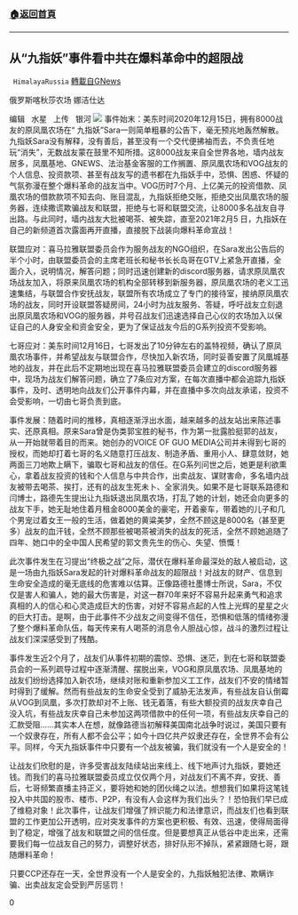 ###  [:house:返回首頁](https://github.com/ourhimalayas/txt)
---

## 从“九指妖”事件看中共在爆料革命中的超限战
` HimalayaRussia` [轉載自GNews](https://gnews.org/zh-hans/893074/)

俄罗斯喀秋莎农场 娜洁仕达

编辑   水星   上传   银河
![]()![](https://cdn.discordapp.com/attachments/795746853945081947/808397050433110026/PHOTO-2021-02-08-00-14-54.jpg)
事件始末：美东时间2020年12月15日，拥有8000战友的原凤凰农场在“ 九指妖”Sara一则简单粗暴的公告下，毫无预兆地轰然解散。九指妖Sara没有解释，没有善后，甚至没有一个交代便拂袖而去，不负责任地玩“消失”，无数战友蒙在鼓里不知所措。这8000战友来自全世界各地，墙内战友居多，凤凰基地、GNEWS、法治基金客服的工作搁置、原凤凰农场和VOG战友的个人信息、投资款项、甚至有战友写的遗书都在九指妖手中，恐惧、困惑、怀疑的气氛弥漫在整个爆料革命的战友当中。VOG历时7个月、上亿美元的投资借款、凤凰农场的借款款项不知去向、账目混乱，九指妖拒绝交账，拒绝交出凤凰农场的服务器，连续撒谎欺骗战友和联盟，拒绝与七哥和联盟交流，让8000多名战友自寻出路。与此同时，墙内战友大批被喝茶、被失踪，直至2021年2月5 日，九指妖在自己的新频道首次露面再开直播，直接脱下战装向爆料革命宣战！

联盟应对：喜马拉雅联盟委员会作为服务战友的NGO组织，在Sara发出公告后的半个小时，由联盟委员会的主席老班长和秘书长长岛哥在GTV上紧急开直播，全面介入，说明情况，解答问题；同时迅速创建新的discord服务器，请求原凤凰农场战友加入，将原来凤凰农场的机构全部转移到新服务器，原凤凰农场的老义工迅速集结，与联盟合作安抚战友，联盟所有农场成立了专门的接待室，接纳原凤凰农场的战友，同时开设联盟答疑房间，24小时为战友服务、答疑，呼吁战友立刻退出原凤凰农场和VOG的服务器，并号召战友们迅速选择自己心仪的农场加入以保证自己的人身安全和资金安全，更为了保证战友今后的G系列投资不受影响。

七哥应对：美东时间12月16日，七哥发出了10分钟左右的盖特视频，确认了原凤凰农场事件，并希望战友与联盟合作，尽快加入新农场，同时妥善安置了凤凰城基地的战友，并在此后不定期地出现在喜马拉雅联盟委员会建立的discord服务器中，现场为战友们解答问题，确立了7条应对方案，在每次直播中都会追踪九指妖事件，及时、透明地向战友们公开事件内幕，并在直播中多次向战友承诺，投资不会受影响，一切由七哥负责到底。

事件发展：随着时间的推移，真相逐渐浮出水面，越来越多的战友站出来陈述事实、还原真相。原来Sara曾是伪类郭宝胜的秘书，作为第一批露脸挺郭的战友，从一开始就带着目的而来。她创办的VOICE OF GUO MEDIA公司并未得到七哥的授权，而她却打着七哥的名义随意打压战友、制造矛盾、重用小人、肆意敛财，她两面三刀地欺上瞒下，骗取七哥和战友的信任。在G系列问世之后，她更是利欲熏心，拿着战友投资的钱和个人信息与中共合作，出卖战友、谋财害命，多名墙内战友被带去喝茶、挨打，还有的战友生死未卜、全家消失。如果不是七哥联系路德和闫博士，路德先生提出让九指妖退出凤凰农场，打乱了她的计划，她还会向更多的战友下手，她无耻地住着月租金8000美金的豪宅，开着豪车，带着她的儿子和几个男宠过着女王一般的生活，做着她的黄粱美梦，全然不顾这是8000名（甚至更多）战友的血汗钱，全然不顾那些被喝茶被消失的战友的死活，全然不顾她追随了四年、她口中的全中国人民希望的郭文贵先生的伤心、失望、愤慨！

此次事件发生在习提出“终极之战”之际，潜伏在爆料革命最深处的敌人被启动，这是一场由九指妖Sara发起的针对爆料革命战友的超限战！对战友的财产、信息到生命安全造成的毫无底线的危害难以估算。正像路德社墨博士所说，Sara，不仅仅是害人和骗人，她的最大伤害是，对这一群70年来好不容易升起来勇气和追求真相的人的信心和心灵造成巨大的伤害，对好不容易点起的人性上光辉的星星之火的巨大打击。是啊，由于此事件不少战友之间变得不信任，恐惧和低落的情绪弥漫了整个爆料革命队伍，每天传来有人喝茶的消息令人胆战心惊，战斗的激烈过程让战友们深深感受到了残酷。

事件发生近2个月了，战友们从事件初期的震惊、恐惧、迷茫，到在七哥和联盟委员会的一系列疏导过程中逐渐清醒、摆脱出来，VOG和原凤凰农场、凤凰基地的战友们纷纷选择加入新农场，继续对账和重新参加义工工作，战友们不安的情绪暂时得到了缓解。然而有些战友的生命安全受到了威胁无法发声，有些战友自认倒霉从VOG到凤凰，多次打款却对不上账、钱无着落，有些大额投资的战友庆幸自己没入坑，有些战友庆幸自己未参加这两项借款中的任何一项，有些战友庆幸自己的汇款受阻……其实本人在想，就像路德当初解释美国南北战争时说过，美国只要有一个奴隶存在，所有人都不会公平；如今十四亿共产奴隶还存在，全世界不会有公平。同样，今天九指妖事件中只要有一个战友被骗，我们就没有一个人是安全的！

让战友们欣慰的是，许多受害战友陆续站出来线上、线下地声讨九指妖，要她还钱。而我们的喜马拉雅联盟委员成立仅仅两个月，对战友们不离不弃，安抚、善后，七哥频繁直播主持正义，要将她和她的团伙绳之以法。想想我们如果将这笔钱投入中共国的股市、楼市、P2P，有没有人会这样为我们出头？！恐怕我们早已成了维稳对象！此次事件，让战友们增强了辨识能力和法律意识，而战友们也看到联盟的工作更加公开透明，应对突发事件的方案也更积极、有效、迅速，使得局面得到了稳定，增强了战友和联盟之间的信任度。但是要想真正从低谷中走出来，还需要我们每一位战友自己的努力，调整好状态，排好队形不掉队，紧紧跟随七哥，跟随爆料革命！

只要CCP还存在一天，全世界没有一个人是安全的，九指妖触犯法律、欺瞒诈骗、出卖战友定会受到严厉惩罚！

0
